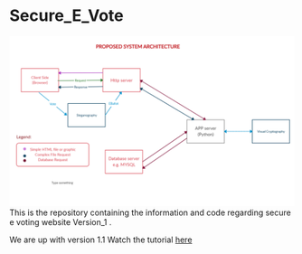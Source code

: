 # Secure_E_Vote

![Logo](dfd%2C%20use%20case%2C%20sequential%2C%20ER%20diagrams/psa.png)
This is the repository containing the information and code regarding secure e voting website Version_1 .

We are up with version 1.1
Watch the tutorial [here](https://www.youtube.com/watch?v=rRCgPY5vrzo&t=3s)


